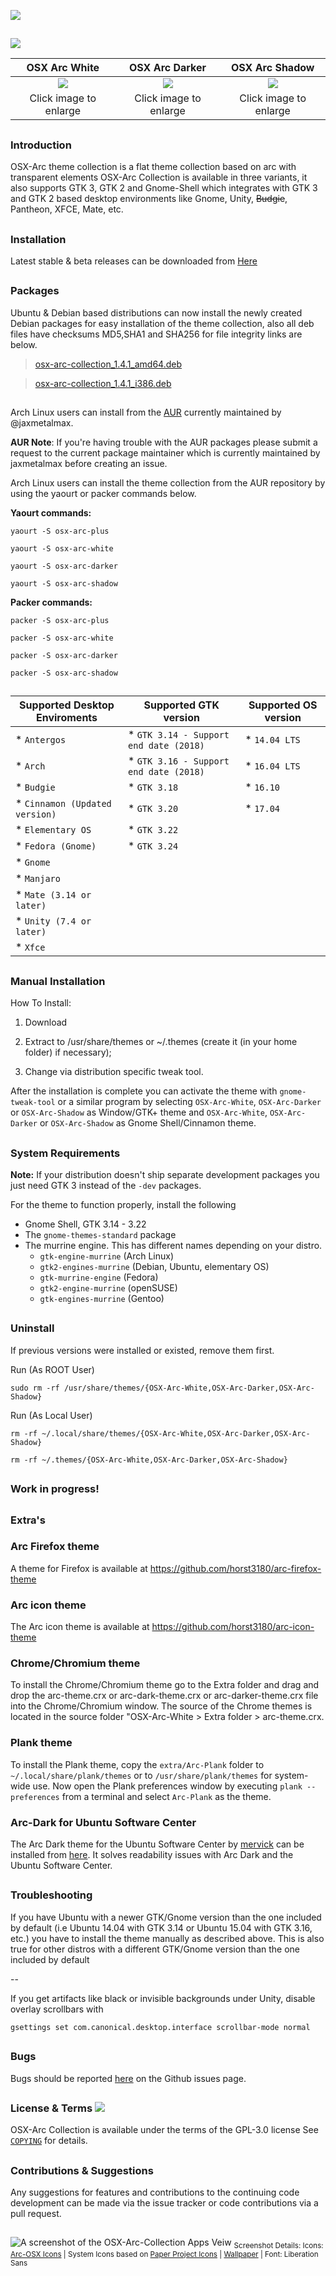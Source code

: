 ![](https://github.com/LinxGem33/Neon/blob/master/artwork/osx-arc-wide-banner1.png?raw=true)

##
![](https://github.com/LinxGem33/Arc-Menu/blob/master/screenshots/osxp.png?raw=true)

|OSX Arc White|OSX Arc Darker|OSX Arc Shadow|
|:------:|:-----:|:-----:|
|![](https://cn.pling.com/img/4/7/5/0/8c43c7300506520877db93f40e16f68005e8.png)|![](https://cn.pling.com/img/b/c/1/9/2663fe7724cdbe48087bf8ffb61ef33d9270.png)|![](https://cn.pling.com/img/4/e/e/e/7aa33dbf66b684e7ca882318e6b400acd1b5.png)|
|Click image to enlarge|Click image to enlarge|Click image to enlarge|Click image to enlarge|

##

### Introduction

OSX-Arc theme collection is a flat theme collection based on arc with transparent elements OSX-Arc Collection is available in three variants, it also supports  GTK 3, GTK 2 and Gnome-Shell which integrates with GTK 3 and GTK 2 based desktop environments like Gnome, Unity, ~~Budgie~~, Pantheon, XFCE, Mate, etc.
##

### Installation

Latest stable & beta releases can be downloaded from [Here](https://github.com/LinxGem33/OSX-Arc-Plus/releases)

##

### Packages

Ubuntu & Debian based distributions can now install the newly created Debian packages for easy installation of the theme collection, also all deb files have checksums MD5,SHA1 and SHA256 for file integrity links are below.

> [osx-arc-collection_1.4.1_amd64.deb](https://github.com/LinxGem33/OSX-Arc-Plus/releases)

> [osx-arc-collection_1.4.1_i386.deb](https://github.com/LinxGem33/OSX-Arc-Plus/releases)

##

Arch Linux users can install from the [AUR](https://aur.archlinux.org/packages/osx-arc-plus/) currently maintained by @jaxmetalmax.

**AUR Note**: If you're having trouble with the AUR packages please submit a request to the current package maintainer which is currently maintained by jaxmetalmax before creating an issue.

Arch Linux users can install the theme collection from the AUR repository by using the yaourt or packer commands below.

**Yaourt commands:**
```
yaourt -S osx-arc-plus

yaourt -S osx-arc-white

yaourt -S osx-arc-darker

yaourt -S osx-arc-shadow
```
**Packer commands:**
```
packer -S osx-arc-plus

packer -S osx-arc-white

packer -S osx-arc-darker

packer -S osx-arc-shadow
```
##

| Supported Desktop Enviroments  | Supported GTK version | Supported OS version  |
| ------------- | ------------- | ------------- |
|  * `Antergos` |* `GTK 3.14 - Support end date (2018)`|* `14.04 LTS`
|  * `Arch`|* `GTK 3.16 - Support end date (2018)`|* `16.04 LTS`
|  * `Budgie`|* `GTK 3.18` |* `16.10`
|  * `Cinnamon (Updated version)`|* `GTK 3.20`|* `17.04`
|  * `Elementary OS`|* `GTK 3.22`
|  * `Fedora (Gnome)` |* `GTK 3.24`
|  * `Gnome`|
|  * `Manjaro`|
|  * `Mate (3.14 or later)`|
|  * `Unity (7.4 or later)`|
|  * `Xfce`|  
  
##

### Manual Installation

How To Install:

1. Download

2. Extract to /usr/share/themes
or ~/.themes (create it (in your home folder) if necessary);

3. Change via distribution specific tweak tool.

After the installation is complete you can activate the theme with `gnome-tweak-tool` or a similar program by selecting `OSX-Arc-White`, `OSX-Arc-Darker` or `OSX-Arc-Shadow` as Window/GTK+ theme and `OSX-Arc-White`, `OSX-Arc-Darker` or `OSX-Arc-Shadow` as Gnome Shell/Cinnamon theme.

##

### System Requirements

**Note:** If your distribution doesn't ship separate development packages you just need GTK 3 instead of the `-dev` packages.

For the theme to function properly, install the following
* Gnome Shell, GTK 3.14 - 3.22
* The `gnome-themes-standard` package
* The murrine engine. This has different names depending on your distro.
  * `gtk-engine-murrine` (Arch Linux)
  * `gtk2-engines-murrine` (Debian, Ubuntu, elementary OS)
  * `gtk-murrine-engine` (Fedora)
  * `gtk2-engine-murrine` (openSUSE)
  * `gtk-engines-murrine` (Gentoo)

## 

### Uninstall

If previous versions were installed or existed, remove them first.

Run (As ROOT User)

    sudo rm -rf /usr/share/themes/{OSX-Arc-White,OSX-Arc-Darker,OSX-Arc-Shadow}

Run (As Local User)    
    
    rm -rf ~/.local/share/themes/{OSX-Arc-White,OSX-Arc-Darker,OSX-Arc-Shadow}
    
    rm -rf ~/.themes/{OSX-Arc-White,OSX-Arc-Darker,OSX-Arc-Shadow}

## 

### Work in progress!


## 

### Extra's

### Arc Firefox theme
A theme for Firefox is available at https://github.com/horst3180/arc-firefox-theme

### Arc icon theme
The Arc icon theme is available at https://github.com/horst3180/arc-icon-theme

### Chrome/Chromium theme
To install the Chrome/Chromium theme go to the Extra folder and drag and drop the arc-theme.crx or arc-dark-theme.crx or arc-darker-theme.crx file into the Chrome/Chromium window. The source of the Chrome themes is located in the source folder "OSX-Arc-White > Extra folder > arc-theme.crx.

### Plank theme
To install the Plank theme, copy the `extra/Arc-Plank` folder to `~/.local/share/plank/themes` or to `/usr/share/plank/themes` for system-wide use.
Now open the Plank preferences window by executing `plank --preferences` from a terminal and select `Arc-Plank` as the theme.

### Arc-Dark for Ubuntu Software Center
The Arc Dark theme for the Ubuntu Software Center by [mervick](https://github.com/mervick) can be installed from [here](https://github.com/mervick/arc-dark-software-center). It solves readability issues with Arc Dark and the Ubuntu Software Center.

## 

### Troubleshooting

If you have Ubuntu with a newer GTK/Gnome version than the one included by default (i.e Ubuntu 14.04 with GTK 3.14 or Ubuntu 15.04 with GTK 3.16, etc.) you have to install the theme manually as described above.
This is also true for other distros with a different GTK/Gnome version than the one included by default

--

If you get artifacts like black or invisible backgrounds under Unity, disable overlay scrollbars with

    gsettings set com.canonical.desktop.interface scrollbar-mode normal


## 

### Bugs

Bugs should be reported [here](https://github.com/LinxGem33/OSX-Arc-Plus/issues) on the Github issues page.

## 

### License & Terms ![](https://github.com/LinxGem33/IP-Finder/blob/master/screens/Copyleft-16.png?raw=true)

OSX-Arc Collection is available under the terms of the GPL-3.0 license See [`COPYING`](https://github.com/LinxGem33/OSX-Arc-Plus/blob/master/COPYING) for details.

## 

### Contributions & Suggestions

Any suggestions for features and contributions to the continuing code development can be made via the issue tracker or code contributions via a pull request.

## 

![A screenshot of the OSX-Arc-Collection Apps Veiw](https://cn.pling.com/img/5/9/0/2/287ff414e65c196dfa008ca4ffe2d76d6d35.png)
<sub>Screenshot Details: Icons: [Arc-OSX Icons](https://github.com/LinxGem33/Arc-OSX-Icons) | System Icons based on [Paper Project Icons](https://github.com/snwh/paper-icon-theme) | [Wallpaper](https://github.com/LinxGem33/OSX-Arc-White/blob/master/extra/mountains.png?raw=true) | Font: Liberation Sans</sub>
